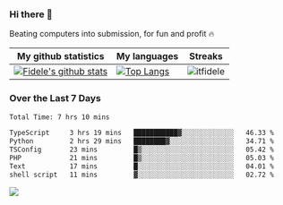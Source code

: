 ### Hi there 👋
<p>Beating computers into submission, for fun and profit 🔥</p>

|My github statistics|My languages|Streaks|
|-|-|-|
|[![Fidele's github stats](https://github-readme-stats.vercel.app/api?username=itfidele&count_private=true&show_icons=true&theme=dark&hide_title=true)](https://github.com/itfidele)|[![Top Langs](https://github-readme-stats.vercel.app/api/top-langs/?username=itfidele&show_icons=true&langs_count=8&theme=dark&layout=compact&hide_title=true)](https://github.com/itfidele)|![itfidele](https://github-readme-streak-stats.herokuapp.com/?user=itfidele&theme=dark)

### Over the Last 7 Days
<!--START_SECTION:waka-->

```txt
Total Time: 7 hrs 10 mins

TypeScript     3 hrs 19 mins   ███████████▓░░░░░░░░░░░░░   46.33 %
Python         2 hrs 29 mins   ████████▓░░░░░░░░░░░░░░░░   34.71 %
TSConfig       23 mins         █▒░░░░░░░░░░░░░░░░░░░░░░░   05.42 %
PHP            21 mins         █▒░░░░░░░░░░░░░░░░░░░░░░░   05.03 %
Text           17 mins         █░░░░░░░░░░░░░░░░░░░░░░░░   04.01 %
shell script   11 mins         ▓░░░░░░░░░░░░░░░░░░░░░░░░   02.72 %
```

<!--END_SECTION:waka-->



![](https://komarev.com/ghpvc/?username=itfidele)

